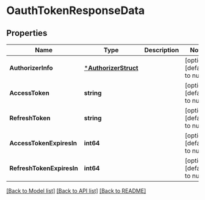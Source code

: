 # OauthTokenResponseData

## Properties
Name | Type | Description | Notes
------------ | ------------- | ------------- | -------------
**AuthorizerInfo** | [***AuthorizerStruct**](authorizer_struct.md) |  | [optional] [default to null]
**AccessToken** | **string** |  | [optional] [default to null]
**RefreshToken** | **string** |  | [optional] [default to null]
**AccessTokenExpiresIn** | **int64** |  | [optional] [default to null]
**RefreshTokenExpiresIn** | **int64** |  | [optional] [default to null]

[[Back to Model list]](../README.md#documentation-for-models) [[Back to API list]](../README.md#documentation-for-api-endpoints) [[Back to README]](../README.md)


